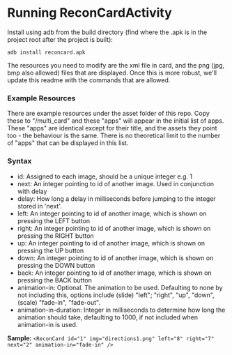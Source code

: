 # Running ReconCardActivity
Install using adb from the build directory (find where the .apk is in the project root after the project is built):

    adb install reconcard.apk

The resources you need to modify are the xml file in card, and the png (jpg, bmp also allowed) files that are displayed.
Once this is more robust, we'll update this readme with the commands that are allowed.

### Example Resources

There are example resources under the asset folder of this repo. Copy these to "/multi_card" and these "apps" will appear
in the initial list of apps. These "apps" are identical except for their title, and the assets they point too - the behaviour
is the same. There is no theoretical limit to the number of "apps" that can be displayed in this list.

### Syntax
* id: Assigned to each image, should be a unique integer e.g. 1
* next: An integer pointing to id of another image. Used in conjunction with delay
* delay: How long a delay in milliseconds before jumping to the integer stored in 'next'.
* left: An integer pointing to id of another image, which is shown on pressing the LEFT button
* right: An integer pointing to id of another image, which is shown on pressing the RIGHT button
* up: An integer pointing to id of another image, which is shown on pressing the UP button
* down: An integer pointing to id of another image, which is shown on pressing the DOWN button
* back: An integer pointing to id of another image, which is shown on pressing the BACK button
* animation-in: Optional. The animation to be used. Defaulting to none by not including this, options include (slide) "left"; "right", "up", "down", (scale) "fade-in", "fade-out".
* animation-in-duration: Integer in milliseconds to determine how long the animation should take, defaulting to 1000, if not included when animation-in is used.

**Sample:**
    `<ReconCard id="1" img="directions1.png" left="8" right="7" next="2" animation-in="fade-in" />`
